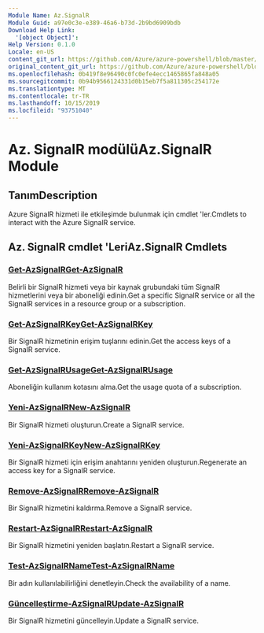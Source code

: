 ```yaml
---
Module Name: Az.SignalR
Module Guid: a97e0c3e-e389-46a6-b73d-2b9bd6909bdb
Download Help Link:
  '[object Object]': 
Help Version: 0.1.0
Locale: en-US
content_git_url: https://github.com/Azure/azure-powershell/blob/master/src/SignalR/SignalR/help/Az.SignalR.md
original_content_git_url: https://github.com/Azure/azure-powershell/blob/master/src/SignalR/SignalR/help/Az.SignalR.md
ms.openlocfilehash: 0b419f8e96490c0fc0efe4ecc1465865fa848a05
ms.sourcegitcommit: 0b94b9566124331d0b15eb7f5a811305c254172e
ms.translationtype: MT
ms.contentlocale: tr-TR
ms.lasthandoff: 10/15/2019
ms.locfileid: "93751040"
---
```

# <span data-ttu-id="13354-101">Az. SignalR modülü</span><span class="sxs-lookup"><span data-stu-id="13354-101">Az.SignalR Module</span></span>
## <span data-ttu-id="13354-102">Tanım</span><span class="sxs-lookup"><span data-stu-id="13354-102">Description</span></span>
<span data-ttu-id="13354-103">Azure SignalR hizmeti ile etkileşimde bulunmak için cmdlet 'ler.</span><span class="sxs-lookup"><span data-stu-id="13354-103">Cmdlets to interact with the Azure SignalR service.</span></span>

## <span data-ttu-id="13354-104">Az. SignalR cmdlet 'Leri</span><span class="sxs-lookup"><span data-stu-id="13354-104">Az.SignalR Cmdlets</span></span>
### [<span data-ttu-id="13354-105">Get-AzSignalR</span><span class="sxs-lookup"><span data-stu-id="13354-105">Get-AzSignalR</span></span>](Get-AzSignalR.md)
<span data-ttu-id="13354-106">Belirli bir SignalR hizmeti veya bir kaynak grubundaki tüm SignalR hizmetlerini veya bir aboneliği edinin.</span><span class="sxs-lookup"><span data-stu-id="13354-106">Get a specific SignalR service or all the SignalR services in a resource group or a subscription.</span></span>

### [<span data-ttu-id="13354-107">Get-AzSignalRKey</span><span class="sxs-lookup"><span data-stu-id="13354-107">Get-AzSignalRKey</span></span>](Get-AzSignalRKey.md)
<span data-ttu-id="13354-108">Bir SignalR hizmetinin erişim tuşlarını edinin.</span><span class="sxs-lookup"><span data-stu-id="13354-108">Get the access keys of a SignalR service.</span></span>

### [<span data-ttu-id="13354-109">Get-AzSignalRUsage</span><span class="sxs-lookup"><span data-stu-id="13354-109">Get-AzSignalRUsage</span></span>](Get-AzSignalRUsage.md)
<span data-ttu-id="13354-110">Aboneliğin kullanım kotasını alma.</span><span class="sxs-lookup"><span data-stu-id="13354-110">Get the usage quota of a subscription.</span></span>

### [<span data-ttu-id="13354-111">Yeni-AzSignalR</span><span class="sxs-lookup"><span data-stu-id="13354-111">New-AzSignalR</span></span>](New-AzSignalR.md)
<span data-ttu-id="13354-112">Bir SignalR hizmeti oluşturun.</span><span class="sxs-lookup"><span data-stu-id="13354-112">Create a SignalR service.</span></span>

### [<span data-ttu-id="13354-113">Yeni-AzSignalRKey</span><span class="sxs-lookup"><span data-stu-id="13354-113">New-AzSignalRKey</span></span>](New-AzSignalRKey.md)
<span data-ttu-id="13354-114">Bir SignalR hizmeti için erişim anahtarını yeniden oluşturun.</span><span class="sxs-lookup"><span data-stu-id="13354-114">Regenerate an access key for a SignalR service.</span></span>

### [<span data-ttu-id="13354-115">Remove-AzSignalR</span><span class="sxs-lookup"><span data-stu-id="13354-115">Remove-AzSignalR</span></span>](Remove-AzSignalR.md)
<span data-ttu-id="13354-116">Bir SignalR hizmetini kaldırma.</span><span class="sxs-lookup"><span data-stu-id="13354-116">Remove a SignalR service.</span></span>

### [<span data-ttu-id="13354-117">Restart-AzSignalR</span><span class="sxs-lookup"><span data-stu-id="13354-117">Restart-AzSignalR</span></span>](Restart-AzSignalR.md)
<span data-ttu-id="13354-118">Bir SignalR hizmetini yeniden başlatın.</span><span class="sxs-lookup"><span data-stu-id="13354-118">Restart a SignalR service.</span></span>

### [<span data-ttu-id="13354-119">Test-AzSignalRName</span><span class="sxs-lookup"><span data-stu-id="13354-119">Test-AzSignalRName</span></span>](Test-AzSignalRName.md)
<span data-ttu-id="13354-120">Bir adın kullanılabilirliğini denetleyin.</span><span class="sxs-lookup"><span data-stu-id="13354-120">Check the availability of a name.</span></span>

### [<span data-ttu-id="13354-121">Güncelleştirme-AzSignalR</span><span class="sxs-lookup"><span data-stu-id="13354-121">Update-AzSignalR</span></span>](Update-AzSignalR.md)
<span data-ttu-id="13354-122">Bir SignalR hizmetini güncelleyin.</span><span class="sxs-lookup"><span data-stu-id="13354-122">Update a SignalR service.</span></span>

